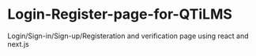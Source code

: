 # Login-Register-page-for-QTiLMS
Login/Sign-in/Sign-up/Registeration and verification page using react and next.js
